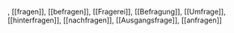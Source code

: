 , [[fragen]], [[befragen]], [[Fragerei]], [[Befragung]], [[Umfrage]], [[hinterfragen]], [[nachfragen]], [[Ausgangsfrage]], [[anfragen]]